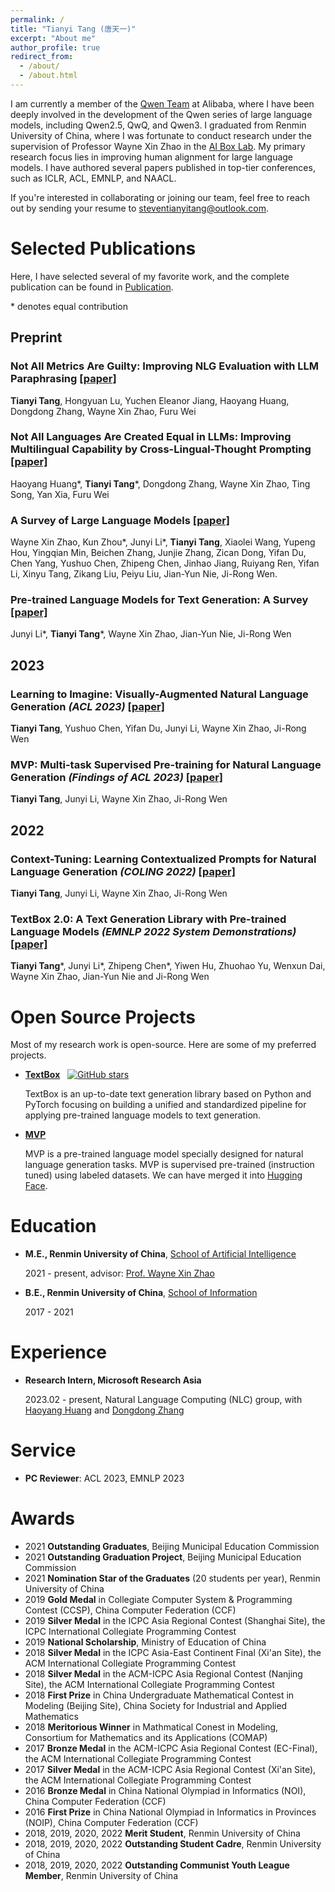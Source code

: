 ```yaml
---
permalink: /
title: "Tianyi Tang (唐天一)"
excerpt: "About me"
author_profile: true
redirect_from: 
  - /about/
  - /about.html
---
```


I am currently a member of the [Qwen Team](https://qwenlm.github.io/) at Alibaba, where I have been deeply involved in the development of the Qwen series of large language models, including Qwen2.5, QwQ, and Qwen3. I graduated from Renmin University of China, where I was fortunate to conduct research under the supervision of Professor Wayne Xin Zhao in the [AI Box Lab](https://aibox.ruc.edu.cn/). My primary research focus lies in improving human alignment for large language models. I have authored several papers published in top-tier conferences, such as ICLR, ACL, EMNLP, and NAACL.

If you're interested in collaborating or joining our team, feel free to reach out by sending your resume to [steventianyitang@outlook.com](mailto:steventianyitang@outlook.com).


Selected Publications 
======
Here, I have selected several of my favorite work, and the complete publication can be found in [Publication](https://steventang1998.github.io/publications/).

\* denotes equal contribution

## Preprint
### Not All Metrics Are Guilty: Improving NLG Evaluation with LLM Paraphrasing [[paper]](https://arxiv.org/pdf/2305.15067)
**Tianyi Tang**, Hongyuan Lu, Yuchen Eleanor Jiang, Haoyang Huang, Dongdong Zhang, Wayne Xin Zhao, Furu Wei

### Not All Languages Are Created Equal in LLMs: Improving Multilingual Capability by Cross-Lingual-Thought Prompting [[paper]](https://arxiv.org/pdf/2305.07004)
Haoyang Huang\*, **Tianyi Tang**\*, Dongdong Zhang, Wayne Xin Zhao, Ting Song, Yan Xia, Furu Wei


### A Survey of Large Language Models [[paper]](https://arxiv.org/pdf/2303.18223)
Wayne Xin Zhao, Kun Zhou\*, Junyi Li\*, **Tianyi Tang**, Xiaolei Wang, Yupeng Hou, Yingqian Min, Beichen Zhang, Junjie Zhang, Zican Dong, Yifan Du, Chen Yang, Yushuo Chen, Zhipeng Chen, Jinhao Jiang, Ruiyang Ren, Yifan Li, Xinyu Tang, Zikang Liu, Peiyu Liu, Jian-Yun Nie, Ji-Rong Wen.

### Pre-trained Language Models for Text Generation: A Survey [[paper]](https://arxiv.org/pdf/2201.05273)
Junyi Li\*, **Tianyi Tang**\*, Wayne Xin Zhao, Jian-Yun Nie, Ji-Rong Wen


## 2023
### Learning to Imagine: Visually-Augmented Natural Language Generation *(ACL 2023)* [[paper]](https://arxiv.org/pdf/2305.16944)
**Tianyi Tang**, Yushuo Chen, Yifan Du, Junyi Li, Wayne Xin Zhao, Ji-Rong Wen

### MVP: Multi-task Supervised Pre-training for Natural Language Generation *(Findings of ACL 2023)* [[paper]](https://arxiv.org/pdf/2206.12131)
**Tianyi Tang**, Junyi Li, Wayne Xin Zhao, Ji-Rong Wen


## 2022
### Context-Tuning: Learning Contextualized Prompts for Natural Language Generation *(COLING 2022)* [[paper]](https://aclanthology.org/2022.coling-1.552.pdf)
**Tianyi Tang**, Junyi Li, Wayne Xin Zhao, Ji-Rong Wen

### TextBox 2.0: A Text Generation Library with Pre-trained Language Models *(EMNLP 2022 System Demonstrations)* [[paper]](https://aclanthology.org/2022.emnlp-demos.42.pdf)
**Tianyi Tang**\*, Junyi Li\*, Zhipeng Chen\*, Yiwen Hu, Zhuohao Yu, Wenxun Dai, Wayne Xin Zhao, Jian-Yun Nie and Ji-Rong Wen


Open Source Projects
=====
Most of my research work is open-source. Here are some of my preferred projects.

- [**TextBox**](https://github.com/RUCAIBox/TextBox) &nbsp; [![GitHub stars](https://img.shields.io/github/stars/RUCAIBox/TextBox?style=social&label=Star)](https://github.com/RUCAIBox/TextBox)

  TextBox is an up-to-date text generation library based on Python and PyTorch focusing on building a unified and standardized pipeline for applying pre-trained language models to text generation.

- [**MVP**](https://huggingface.co/docs/transformers/model_doc/mvp)
  
  MVP is a pre-trained language model specially designed for natural language generation tasks. MVP is supervised pre-trained (instruction tuned) using labeled datasets. We can have merged it into [Hugging Face](https://huggingface.co/RUCAIBox/mvp).

  
Education
=====
- **M.E., Renmin University of China**, [School of Artificial Intelligence](http://ai.ruc.edu.cn/)
  
  2021 - present, advisor: [Prof. Wayne Xin Zhao](https://scholar.google.com/citations?user=JNhNacoAAAAJ&hl=zh-CN)

- **B.E., Renmin University of China**, [School of Information](http://info.ruc.edu.cn/)
  
  2017 - 2021


Experience
=====
- **Research Intern, Microsoft Research Asia**

  2023.02 - present, Natural Language Computing (NLC) group, with [Haoyang Huang](https://www.microsoft.com/en-us/research/people/haohua/) and [Dongdong Zhang](https://www.microsoft.com/en-us/research/people/dozhang/)


Service
=====
- **PC Reviewer**: ACL 2023, EMNLP 2023


Awards
=====
- 2021 **Outstanding Graduates**, Beijing Municipal Education Commission
- 2021 **Outstanding Graduation Project**, Beijing Municipal Education Commission
- 2021 **Nomination Star of the Graduates** (20 students per year), Renmin University of China
- 2019 **Gold Medal** in Collegiate Computer System & Programming Contest (CCSP), China Computer Federation (CCF)
- 2019 **Silver Medal** in the ICPC Asia Regional Contest (Shanghai Site), the ICPC International Collegiate Programming Contest
- 2019 **National Scholarship**, Ministry of Education of China
- 2018 **Silver Medal** in the ICPC Asia-East Continent Final (Xi'an Site), the ACM International Collegiate Programming Contest
- 2018 **Silver Medal** in the ACM-ICPC Asia Regional Contest (Nanjing Site), the ACM International Collegiate Programming Contest
- 2018 **First Prize** in China Undergraduate Mathematical Contest in Modeling (Beijing Site), China Society for Industrial and Applied Mathematics
- 2018 **Meritorious Winner** in Mathmatical Conest in Modeling, Consortium for Mathematics and its Applications (COMAP)
- 2017 **Bronze Medal** in the ACM-ICPC Asia Regional Contest (EC-Final), the ACM International Collegiate Programming Contest
- 2017 **Silver Medal** in the ACM-ICPC Asia Regional Contest (Xi'an Site), the ACM International Collegiate Programming Contest
- 2016 **Bronze Medal** in China National Olympiad in Informatics (NOI), China Computer Federation (CCF)
- 2016 **First Prize** in China National Olympiad in Informatics in Provinces (NOIP), China Computer Federation (CCF)
- 2018, 2019, 2020, 2022 **Merit Student**, Renmin University of China
- 2018, 2019, 2020, 2022 **Outstanding Student Cadre**, Renmin University of China
- 2018, 2019, 2020, 2022 **Outstanding Communist Youth League Member**, Renmin University of China